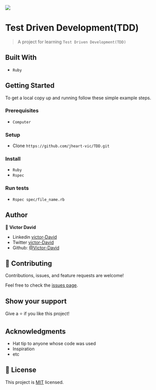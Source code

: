 ![](https://img.shields.io/badge/TDD-yellowpink)

# Test Driven Development(TDD)

> A project for learning `Test Driven Development(TDD)`


## Built With

- `Ruby`

## Getting Started

To get a local copy up and running follow these simple example steps.

### Prerequisites
- `Computer`
### Setup
- Clone  `https://github.com/jheart-vic/TDD.git`
### Install
- `Ruby`
- `Rspec`
### Run tests
- `Rspec spec/file_name.rb`

## Author

👤 **Victor David**


- Linkedin [victor-David](linkedin.com/in/victor-chiemerie-302a97230)
- Twitter [victor-David](https://twitter.com/Victorjheart)
- Github: [@Victor-David](https://github.com/jheart-vic)

## 🤝 Contributing

Contributions, issues, and feature requests are welcome!

Feel free to check the [issues page](../../issues/).

## Show your support

Give a ⭐️ if you like this project!

## Acknowledgments

- Hat tip to anyone whose code was used
- Inspiration
- etc

## 📝 License

This project is [MIT](./LICENSE) licensed.
